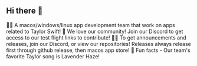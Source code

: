 ## Hi there 👋

🙋‍♀️ A macos/windows/linux app development team that work on apps related to Taylor Swift!
🌈 We love our community! Join our Discord to get access to our test flight links to contribute!
👩‍💻 To get announcements and releases, join our Discord, or view our repositories! Releases always release first through github release, then macos app store!
🍿 Fun facts - Our team's favorite Taylor song is Lavender Haze!
